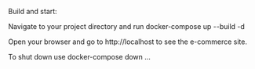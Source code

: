 Build and start:

Navigate to your project directory and run
docker-compose up --build -d

Open your browser and go to http://localhost to see the e-commerce site.

To shut down use 
docker-compose down
...

